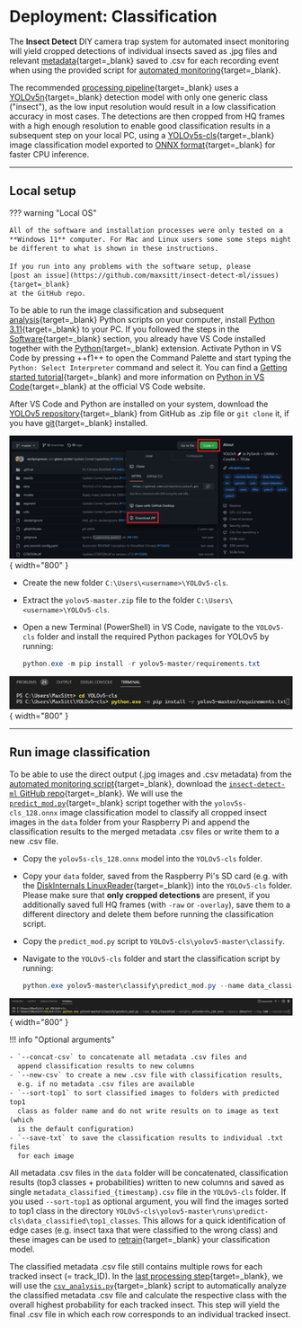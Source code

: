 # Deployment: Classification

The **Insect Detect** DIY camera trap system for automated insect monitoring will
yield cropped detections of individual insects saved as .jpg files and relevant
[metadata](detection.md#metadata-csv){target=_blank} saved to .csv for each
recording event when using the provided script for
[automated monitoring](../software/programming.md#automated-monitoring-script){target=_blank}.

The recommended [processing pipeline](detection.md#processing-pipeline){target=_blank}
uses a [YOLOv5n](../index.md#detection-models){target=_blank} detection model with only
one generic class ("insect"), as the low input resolution would result in a low
classification accuracy in most cases. The detections are then cropped from HQ frames
with a high enough resolution to enable good classification results in a subsequent
step on your local PC, using a [YOLOv5s-cls](../index.md#classification-model){target=_blank}
image classification model exported to
[ONNX format](https://github.com/ultralytics/yolov5/issues/251){target=_blank}
for faster CPU inference.

---

## Local setup

??? warning "Local OS"

    All of the software and installation processes were only tested on a
    **Windows 11** computer. For Mac and Linux users some some steps might
    be different to what is shown in these instructions.
    
    If you run into any problems with the software setup, please
    [post an issue](https://github.com/maxsitt/insect-detect-ml/issues){target=_blank}
    at the GitHub repo.

To be able to run the image classification and subsequent
[analysis](analysis.md){target=_blank} Python scripts on your computer,
install [Python 3.11](https://www.python.org/downloads/windows/){target=_blank}
to your PC. If you followed the steps in the
[Software](../software/localsetup.md){target=_blank} section, you already have
VS Code installed together with the [Python](https://bit.ly/2Zm3Ypq){target=_blank}
extension. Activate Python in VS Code by pressing ++f1++ to open the Command Palette
and start typing the `Python: Select Interpreter` command and select it. You can find a
[Getting started tutorial](https://code.visualstudio.com/docs/python/python-tutorial){target=_blank}
and more information on
[Python in VS Code](https://code.visualstudio.com/docs/languages/python){target=_blank}
at the official VS Code website.

After VS Code and Python are installed on your system, download the
[YOLOv5 repository](https://github.com/ultralytics/yolov5){target=_blank}
from GitHub as .zip file or `git clone` it, if you have
[git](https://git-scm.com/){target=_blank} installed.

![YOLOv5 repository download](assets/images/yolov5_download.png){ width="800" }

- Create the new folder `C:\Users\<username>\YOLOv5-cls`.
- Extract the `yolov5-master.zip` file to the folder `C:\Users\<username>\YOLOv5-cls`.
- Open a new Terminal (PowerShell) in VS Code, navigate to the `YOLOv5-cls` folder
  and install the required Python packages for YOLOv5 by running:

    ``` powershell
    python.exe -m pip install -r yolov5-master/requirements.txt
    ```

![YOLOv5 install requirements](assets/images/yolov5_requirements.png){ width="800" }

---

## Run image classification

To be able to use the direct output (.jpg images and .csv metadata) from the
[automated monitoring script](../software/programming.md#automated-monitoring-script){target=_blank},
download the [`insect-detect-ml` GitHub repo](https://github.com/maxsitt/insect-detect-ml){target=_blank}.
We will use the
[`predict_mod.py`](https://github.com/maxsitt/insect-detect-ml/blob/main/predict_mod.py){target=_blank}
script together with the `yolov5s-cls_128.onnx` image classification model
to classify all cropped insect images in the `data` folder from your
Raspberry Pi and append the classification results to the merged
metadata .csv files or write them to a new .csv file.

- Copy the `yolov5s-cls_128.onnx` model into the `YOLOv5-cls` folder.
- Copy your `data` folder, saved from the Raspberry Pi's SD card (e.g. with the
  [DiskInternals LinuxReader](../software/localsetup.md#diskinternals-linuxreader){target=_blank})
  into the `YOLOv5-cls` folder. Please make sure that **only cropped detections**
  are present, if you additionally saved full HQ frames (with `-raw` or
  `-overlay`), save them to a different directory and delete them before
  running the classification script.
- Copy the `predict_mod.py` script to `YOLOv5-cls\yolov5-master\classify`.
- Navigate to the `YOLOv5-cls` folder and start the classification script by running:

    ``` powershell
    python.exe yolov5-master\classify\predict_mod.py --name data_classified --weights yolov5s-cls_128.onnx --source data/**/ --img 128 --concat-csv
    ```

![YOLOv5 run classification](assets/images/yolov5_classify_command.png){ width="800" }

!!! info "Optional arguments"

    - `--concat-csv` to concatenate all metadata .csv files and
      append classification results to new columns
    - `--new-csv` to create a new .csv file with classification results,
      e.g. if no metadata .csv files are available
    - `--sort-top1` to sort classified images to folders with predicted top1
      class as folder name and do not write results on to image as text (which
      is the default configuration)
    - `--save-txt` to save the classification results to individual .txt files
      for each image

All metadata .csv files in the `data` folder will be concatenated,
classification results (top3 classes + probabilities) written to new columns
and saved as single `metadata_classified_{timestamp}.csv` file in the
`YOLOv5-cls` folder. If you used `--sort-top1` as optional argument, you will
find the images sorted to top1 class in the directory
`YOLOv5-cls\yolov5-master\runs\predict-cls\data_classified\top1_classes`. This
allows for a quick identification of edge cases (e.g. insect taxa that were
classified to the wrong class) and these images can be used to
[retrain](../modeltraining/yolov5.md){target=_blank} your classification model.

The classified metadata .csv file still contains multiple rows for each tracked insect
(= track_ID). In the [last processing step](analysis.md){target=_blank}, we will use the
[`csv_analysis.py`](https://github.com/maxsitt/insect-detect-ml/blob/main/csv_analysis.py){target=_blank}
script to automatically analyze the classified metadata .csv file and calculate
the respective class with the overall highest probability for each tracked insect.
This step will yield the final .csv file in which each row corresponds to an
individual tracked insect.
